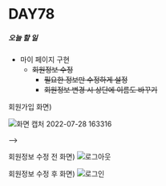 # DAY78

##### 오늘 할 일
* 마이 페이지 구현
  * ~~회원정보 수정~~
    * ~~필요한 정보만 수정하게 설정~~ 
    * ~~회원정보 변경 시 상단에 이름도 바꾸기~~


회원가입 화면)

![화면 캡처 2022-07-28 163316](https://user-images.githubusercontent.com/103159709/181447838-e89c917e-2fa7-4f52-862a-61f6906fc5c9.png)

-->

회원정보 수정 전 화면)
![로그아웃](https://user-images.githubusercontent.com/103159709/181448951-745aa57a-b41f-4016-9419-3c3402299b7e.png)

회원정보 수정 후 화면)
![로그인](https://user-images.githubusercontent.com/103159709/181449034-8bb4b317-082d-4b6a-b64a-5f0329fe08c2.png)



